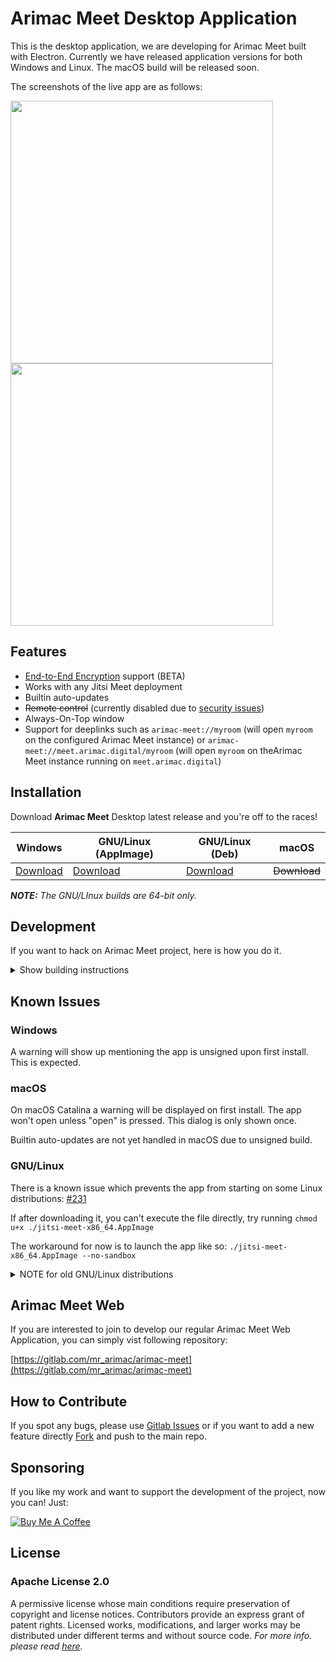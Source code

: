# Arimac Meet Desktop Application

This is the desktop application, we are developing for Arimac Meet built with Electron.  Currently we have released application versions for both Windows and Linux. The macOS build will be released soon.

The screenshots of the live app are as follows:

<img src="https://gitlab.com/mr_arimac/arimac-meet-desktop-app/-/raw/main/resources/screenshots/1.jpeg" height="420"> <img src="https://gitlab.com/mr_arimac/arimac-meet-desktop-app/-/raw/main/resources/screenshots/2.jpeg" height="420"> 

  
## Features

- [End-to-End Encryption](https://jitsi.org/blog/e2ee/) support (BETA)
- Works with any Jitsi Meet deployment
- Builtin auto-updates
- ~~Remote control~~ (currently disabled due to [security issues](https://github.com/jitsi/security-advisories/blob/master/advisories/JSA-2020-0001.md))
- Always-On-Top window
- Support for deeplinks such as `arimac-meet://myroom` (will open `myroom` on the configured Arimac Meet instance) or `arimac-meet://meet.arimac.digital/myroom` (will open `myroom` on theArimac Meet instance running on `meet.arimac.digital`)

## Installation

Download **Arimac Meet** Desktop latest release and you're off to the races!

| Windows | GNU/Linux (AppImage) | GNU/Linux (Deb) | macOS |
| -- | -- | -- | -- |
| [Download](https://arimaccommon.blob.core.windows.net/arimac-meet/arimac_meet_setup.exe) | [Download](https://arimaccommon.blob.core.windows.net/arimac-meet/arimac_meet_package-x86_64.AppImage) | [Download](https://arimaccommon.blob.core.windows.net/arimac-meet/arimac_meet_package-amd64.deb) | ~~Download~~ | 

***NOTE:** The GNU/LInux builds are 64-bit only.*

## Development

If you want to hack on Arimac Meet project, here is how you do it.

<details><summary>Show building instructions</summary>

#### Installing dependencies

Install Node.js 12 first (or if you use [nvm](https://github.com/nvm-sh/nvm), switch to Node.js 12 by running `nvm use`).

<details><summary>Extra dependencies for Windows</summary>

```bash
npm install --global --production windows-build-tools
npm config set msvs_version 2017
```
</details>

<details><summary>Extra dependencies for GNU/Linux</summary>

X11, PNG and zlib development packages are necessary. On Debian-like systems then can be installed as follows:

```bash
sudo apt install libx11-dev zlib1g-dev libpng-dev libxtst-dev
```
</details>

Install all required packages:

```bash
npm install
```

#### Starting in development mode

```bash
npm start
```

The debugger tools are available when running in dev mode and can be activated with keyboard shortcuts as defined here https://github.com/sindresorhus/electron-debug#features.

It can also be displayed automatically from the `SHOW_DEV_TOOLS` environment variable such as:

```bash
SHOW_DEV_TOOLS=true npm start
```
or from the application `--show-dev-tools` command line flag.

#### Building the production distribution

```bash
npm run dist
```

</details>

## Known Issues

### Windows
A warning will show up mentioning the app is unsigned upon first install. This is expected.

### macOS
On macOS Catalina a warning will be displayed on first install. The app won't open unless "open" is pressed. This dialog is only shown once.

Builtin auto-updates are not yet handled in macOS due to unsigned build.

### GNU/Linux
There is a known issue which prevents the app from starting on some Linux distributions: [#231](https://github.com/jitsi/jitsi-meet-electron/issues/231)

If after downloading it, you can't execute the file directly, try running `chmod u+x ./jitsi-meet-x86_64.AppImage`

The workaround for now is to launch the app like so: `./jitsi-meet-x86_64.AppImage --no-sandbox`

<details><summary>NOTE for old GNU/Linux distributions</summary>

You might get the following error:

```
FATAL:nss_util.cc(632)] NSS_VersionCheck("3.26") failed. NSS >= 3.26 is required.
Please upgrade to the latest NSS, and if you still get this error, contact your
distribution maintainer.
```

If you do, please install NSS (example for Debian / Ubuntu):

```bash
sudo apt-get install libnss3
```

</details>

## Arimac Meet Web

If you are interested to join to develop our regular Arimac Meet Web Application, you can simply vist following repository:

[https://gitlab.com/mr_arimac/arimac-meet](https://gitlab.com/mr_arimac/arimac-meet)

## How to Contribute

If you spot any bugs, please use  [Gitlab Issues](https://gitlab.com/mr_arimac/arimac-meet-desktop-app/-/issues)  or if you want to add a new feature directly   [Fork](https://gitlab.com/mr_arimac/arimac-meet-desktop-app/-/forks/new) and push to the main repo.

## Sponsoring

If you like my work and want to support the development of the project, now you can! Just:

[![Buy Me A Coffee](https://camo.githubusercontent.com/0f3e240e3bc1e7876ec84f7d3e224eb01144293e5a74e7f53df732d656bfc325/68747470733a2f2f7265732e636c6f7564696e6172792e636f6d2f70616e722f696d6167652f75706c6f61642f76313537393337343730352f6275796d6561636f666665655f793679766f762e737667)](https://manoranjana.me)

## License

### Apache License 2.0

A permissive license whose main conditions require preservation of copyright and license notices. Contributors provide an express grant of patent rights. Licensed works, modifications, and larger works may be distributed under different terms and without source code.
*For more info. please read [here](https://www.apache.org/licenses/LICENSE-2.0).*
